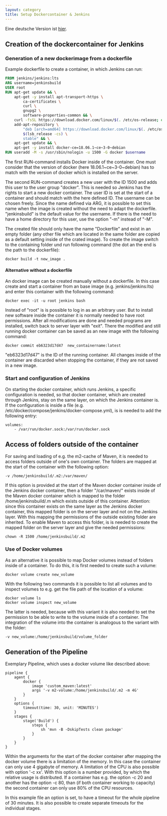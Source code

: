 ```yaml
---
layout: category
title: Setup Dockercontainer & Jenkins
---
```

Eine deutsche Version ist [hier](docker_de "Einrichtung Dockercontainer & Jenkins").

## Creation of the dockercontainer for Jenkins

### Generation of a new dockerimage from a dockerfile

Example dockerfile to create a container, in which Jenkins can run:

```dockerfile
FROM jenkins/jenkins:lts
ARG username=jenkinsbuild
USER root
RUN apt-get update && \
    apt-get -y install apt-transport-https \
        ca-certificates \
        curl \
        gnupg2 \
        software-properties-common && \
    curl -fsSL https://download.docker.com/linux/$(. /etc/os-release; echo "$ID")/gpg > /tmp/dkey; apt-key add /tmp/dkey && \
    add-apt-repository \
        "deb [arch=amd64] https://download.docker.com/linux/$(. /etc/os-release; echo "$ID") \
        $(lsb_release -cs) \
        stable" && \
    apt-get update && \
    apt-get -y install docker-ce=18.06.1~ce~3-0~debian
RUN useradd -M -s /usr/sbin/nologin -u 1500 -G docker $username
```

The first RUN-command installs Docker inside of the container. One must consider that the version of docker (here 18.06.1\~ce\~3-0\~debian) has to match with the version of docker which is installed on the server.

The second RUN-command creates a new user with the ID 1500 and adds this user to the user group "docker". This is needed so Jenkins has the rights to start a new docker container. The user ID is set at the start of a container and should match with the here defined ID. The username can be chosen freely. Since the name defined via ARG, it is possible to set this name when the image is created without the need to adapt the dockerfile. "jenkinsbuild" is the default value for the username. If there is the need to have a home directory for this user, use the option "-m" instead of "-M".

The created file should only have the name "Dockerfile" and exist in an empty folder (any other file which are located in the same folder are copied as a default setting inside of the crated image). To create the image switch to the containing folder und run following command (the dot an the end is the path to the dockerfile):

```shell
docker build -t new_image .
```


#### Alternative without a dockerfile

An docker image can be created manually without a dockerfile. In this case create and start a container from an base image (e.g. jenkins/jenkins:lts) and enter this container with the following command:

```shell
docker exec -it -u root jenkins bash
```

Instead of "root" is is possible to log in as an arbitrary user. But to install new software inside the container it is normally needed to have root permissions. After all modifications are done and needed programs are installed, switch back to server layer with "exit". There the modified and still running docker container can be saved as an new image with the following command:

```shell
docker commit eb6323d17d47  new_containername:latest
```

"eb6323d17d47" is the ID of the running container. All changes inside of the container are discarded when stopping the container, if they are not saved in a new image.

### Start and configuration of Jenkins

On starting the docker container, which runs Jenkins, a specific configuration is needed, so that docker container, which are created through Jenkins, stay on the same layer, on which the Jenkins container is. If the configuration is inside a file (e.g. /etc/docker/compose/jenkins/docker-compose.yml), is is needed to add the following entry:

```shell
volumes:
    - /var/run/docker.sock:/var/run/docker.sock
```

## Access of folders outside of the container

For saving and loading of e.g. the m2-cache of Maven, it is needed to access folders outside of one's own container. The folders are mapped at the start of the container with the following option:

```shell
-v /home/jenkinsbuild/.m2:/var/maven/
```

If this option is provided at the start of the Maven docker container inside of the Jenkins docker container, then a folder "/car/maven/" exists inside of the Maven docker container which is mapped to the folder /home/jenkinsbuild/.m which exists outside of this container. Attention: since this container exists on the same layer as the Jenkins docker container, this mapped folder is on the server layer and not on the Jenkins layer. With this mapping the permissions of the outside existing folder are inherited. To enable Maven to access this folder, is is needed to create the mapped folder on the server layer and give the needed permissions:

```shell
chown -R 1500 /home/jenkinsbuild/.m2
```

### Use of Docker volumes

As an alternative it is possible to map Docker volumes instead of folders inside of a container. To do this, it is first needed to create such a volume:

```shell
docker volume create new_volume
```

With the following two commands it is possible to list all volumes and to inspect volumes to e.g. get the file path of the location of a volume:

```shell
docker volume ls
docker volume inspect new_volume
```

The latter is needed, because with this variant it is also needed to set the permission to be able to write to the volume inside of a container.
The integration of the volume into the container is analogous to the variant with the folder:

```shell
-v new_volume:/home/jenkinsbuild/volume_folder
```

## Generation of the Pipeline

Exemplary Pipeline, which uses a docker volume like described above:

```shell
pipeline {
    agent {
        docker {
            image 'custom_maven:latest'
            args '-v m2-volume:/home/jenkinsbuild/.m2 -m 4G'
        }
    }
    options {
        timeout(time: 30, unit: 'MINUTES')
    }
    stages {
        stage('Build') {
            steps {
                sh 'mvn -B -DskipTests clean package'
            }
        }
    }
}
```

Within the arguments for the start of the docker container after mapping the docker volume there is a limitation of the memory. In this case the container can only use 4 gigabyte of memory. A limitation of the CPU is also possible with option '-c xx'. With this option is a number provided, by which the relative usage is distributed. If a container has e.g. the option -c 20 and another has the option -c 80, than (if both container working to capacity) the second container can only use 80% of the CPU resources.

In this example file an option is set, to have a timeout for the whole pipeline of 30 minutes. It is also possible to create separate timeouts for the individual stages.
